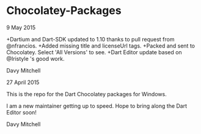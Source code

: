 # Chocolatey-Packages
9 May 2015

+Dartium and Dart-SDK updated to 1.10 thanks to pull request from @nfrancios.
+Added missing title and licenseUrl tags.
+Packed and sent to Chocolatey. Select 'All Versions' to see.
+Dart Editor update based on @Iristyle 's good work.

Davy Mitchell

27 April 2015

This is the repo for the Dart Chocolatey packages for Windows.

I am a new maintainer getting up to speed. Hope to bring along the Dart Editor soon!

Davy Mitchell
